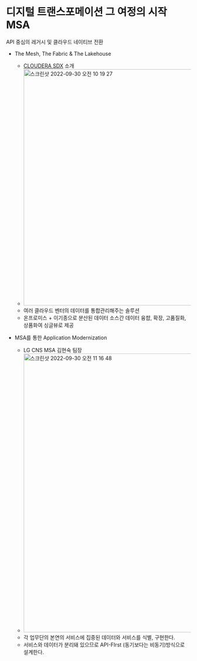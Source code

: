 # 디지털 트랜스포메이션 그 여정의 시작 MSA

API 중심의 레거시 및 클라우드 네이티브 전환

- The Mesh, The Fabric & The Lakehouse

  - [CLOUDERA SDX](https://www.cloudera.com/products/sdx.html) 소개
  - <img width="644" alt="스크린샷 2022-09-30 오전 10 19 27" src="https://user-images.githubusercontent.com/68217334/193169543-19318d81-3995-45f2-937e-bcb6c9fc9be8.png">
  - 여러 클라우드 벤터의 데이터를 통합관리해주는 솔루션
  - 온프로미스 + 이기종으로 분산된 데이터 소스간 데이터 융햡, 확장, 고품질화, 상품화여 싱글뷰로 제공

- MSA를 통한 Application Modernization
  - LG CNS MSA 김현숙 팀장
  - <img width="760" alt="스크린샷 2022-09-30 오전 11 16 48" src="https://user-images.githubusercontent.com/68217334/193175874-58b6ff22-e232-41ef-a926-0ef8c8ea4ea9.png">
  - 각 업무단의 본연의 서비스에 집중된 데이터와 서비스를 식별, 구현한다.
  - 서비스와 데이터가 분리돼 있으므로 API-FIrst (동기보다는 비동기)방식으로 설계한다.
